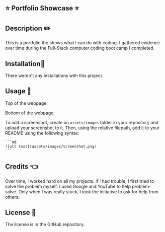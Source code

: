 ## ⭐ Portfolio Showcase ⭐

## Description ✏️

This is a portfolio the shows what I can do with coding.  I gathered evidence over time during the Full-Stack computer coding boot camp I completed.

## Installation🔑

There weren't any installations with this project.

## Usage 🎯

Top of the webpage:

Bottom of the webpage:

To add a screenshot, create an `assets/images` folder in your repository and upload your screenshot to it. Then, using the relative filepath, add it to your README using the following syntax:

    ```md
    ![alt text](assets/images/screenshot.png)
    ```

## Credits 👈

Over time, I worked hard on all my projects.  If I had trouble, I first tried to solve the problem myself.  I used Google and YouTube to help problem-solve.  Only when I was really stuck, I took the initiative to ask for help from others.

## License 📝

The license is in the GitHub repository.


